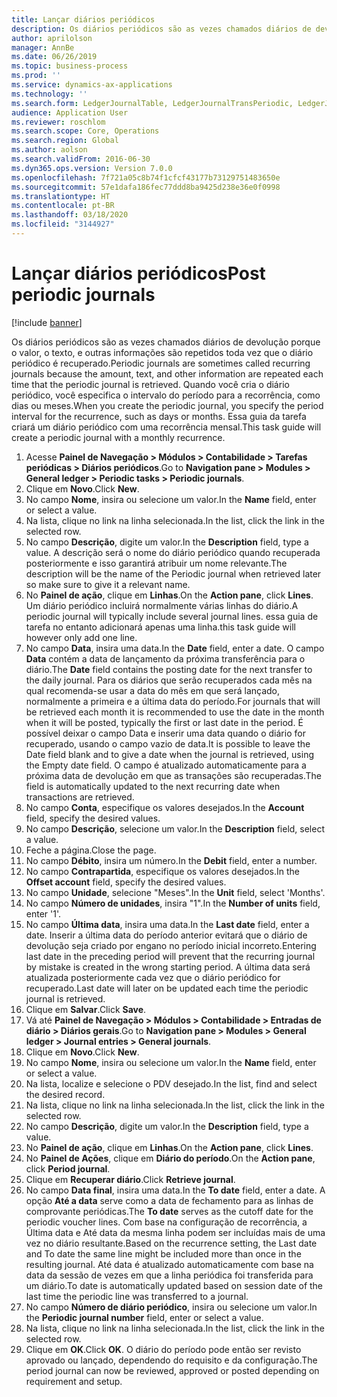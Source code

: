 ```yaml
---
title: Lançar diários periódicos
description: Os diários periódicos são as vezes chamados diários de devolução porque o valor, o texto, e outras informações são repetidos toda vez que o diário periódico é recuperado.
author: aprilolson
manager: AnnBe
ms.date: 06/26/2019
ms.topic: business-process
ms.prod: ''
ms.service: dynamics-ax-applications
ms.technology: ''
ms.search.form: LedgerJournalTable, LedgerJournalTransPeriodic, LedgerJournalTransDaily
audience: Application User
ms.reviewer: roschlom
ms.search.scope: Core, Operations
ms.search.region: Global
ms.author: aolson
ms.search.validFrom: 2016-06-30
ms.dyn365.ops.version: Version 7.0.0
ms.openlocfilehash: 7f721a05c8b74f1cfcf43177b73129751483650e
ms.sourcegitcommit: 57e1dafa186fec77ddd8ba9425d238e36e0f0998
ms.translationtype: HT
ms.contentlocale: pt-BR
ms.lasthandoff: 03/18/2020
ms.locfileid: "3144927"
---
```

# <a name="post-periodic-journals"></a><span data-ttu-id="ac9b9-103">Lançar diários periódicos</span><span class="sxs-lookup"><span data-stu-id="ac9b9-103">Post periodic journals</span></span>

[!include [banner](../../includes/banner.md)]

<span data-ttu-id="ac9b9-104">Os diários periódicos são as vezes chamados diários de devolução porque o valor, o texto, e outras informações são repetidos toda vez que o diário periódico é recuperado.</span><span class="sxs-lookup"><span data-stu-id="ac9b9-104">Periodic journals are sometimes called recurring journals because the amount, text, and other information are repeated each time that the periodic journal is retrieved.</span></span> <span data-ttu-id="ac9b9-105">Quando você cria o diário periódico, você especifica o intervalo do período para a recorrência, como dias ou meses.</span><span class="sxs-lookup"><span data-stu-id="ac9b9-105">When you create the periodic journal, you specify the period interval for the recurrence, such as days or months.</span></span> <span data-ttu-id="ac9b9-106">Essa guia da tarefa criará um diário periódico com uma recorrência mensal.</span><span class="sxs-lookup"><span data-stu-id="ac9b9-106">This task guide will create a periodic journal with a monthly recurrence.</span></span>

1. <span data-ttu-id="ac9b9-107">Acesse **Painel de Navegação > Módulos > Contabilidade > Tarefas periódicas > Diários periódicos**.</span><span class="sxs-lookup"><span data-stu-id="ac9b9-107">Go to **Navigation pane > Modules > General ledger > Periodic tasks > Periodic journals**.</span></span>
2. <span data-ttu-id="ac9b9-108">Clique em **Novo**.</span><span class="sxs-lookup"><span data-stu-id="ac9b9-108">Click **New**.</span></span>
3. <span data-ttu-id="ac9b9-109">No campo **Nome**, insira ou selecione um valor.</span><span class="sxs-lookup"><span data-stu-id="ac9b9-109">In the **Name** field, enter or select a value.</span></span>
4. <span data-ttu-id="ac9b9-110">Na lista, clique no link na linha selecionada.</span><span class="sxs-lookup"><span data-stu-id="ac9b9-110">In the list, click the link in the selected row.</span></span>
5. <span data-ttu-id="ac9b9-111">No campo **Descrição**, digite um valor.</span><span class="sxs-lookup"><span data-stu-id="ac9b9-111">In the **Description** field, type a value.</span></span> <span data-ttu-id="ac9b9-112">A descrição será o nome do diário periódico quando recuperada posteriormente e isso garantirá atribuir um nome relevante.</span><span class="sxs-lookup"><span data-stu-id="ac9b9-112">The description will be the name of the Periodic journal when retrieved later so make sure to give it a relevant name.</span></span>
6. <span data-ttu-id="ac9b9-113">No **Painel de ação**, clique em **Linhas**.</span><span class="sxs-lookup"><span data-stu-id="ac9b9-113">On the **Action pane**, click **Lines**.</span></span> <span data-ttu-id="ac9b9-114">Um diário periódico incluirá normalmente várias linhas do diário.</span><span class="sxs-lookup"><span data-stu-id="ac9b9-114">A periodic journal will typically include several journal lines.</span></span> <span data-ttu-id="ac9b9-115">essa guia de tarefa no entanto adicionará apenas uma linha.</span><span class="sxs-lookup"><span data-stu-id="ac9b9-115">this task guide will however only add one line.</span></span>
7. <span data-ttu-id="ac9b9-116">No campo **Data**, insira uma data.</span><span class="sxs-lookup"><span data-stu-id="ac9b9-116">In the **Date** field, enter a date.</span></span> <span data-ttu-id="ac9b9-117">O campo **Data** contém a data de lançamento da próxima transferência para o diário.</span><span class="sxs-lookup"><span data-stu-id="ac9b9-117">The **Date** field contains the posting date for the next transfer to the daily journal.</span></span> <span data-ttu-id="ac9b9-118">Para os diários que serão recuperados cada mês na qual recomenda-se usar a data do mês em que será lançado, normalmente a primeira e a última data do período.</span><span class="sxs-lookup"><span data-stu-id="ac9b9-118">For journals that will be retrieved each month it is recommended to use the date in the month when it will be posted, typically the first or last date in the period.</span></span> <span data-ttu-id="ac9b9-119">É possível deixar o campo Data e inserir uma data quando o diário for recuperado, usando o campo vazio de data.</span><span class="sxs-lookup"><span data-stu-id="ac9b9-119">It is possible to leave the Date field blank and to give a date when the journal is retrieved, using the Empty date field.</span></span> <span data-ttu-id="ac9b9-120">O campo é atualizado automaticamente para a próxima data de devolução em que as transações são recuperadas.</span><span class="sxs-lookup"><span data-stu-id="ac9b9-120">The field is automatically updated to the next recurring date when transactions are retrieved.</span></span> 
8. <span data-ttu-id="ac9b9-121">No campo **Conta**, especifique os valores desejados.</span><span class="sxs-lookup"><span data-stu-id="ac9b9-121">In the **Account** field, specify the desired values.</span></span>
9. <span data-ttu-id="ac9b9-122">No campo **Descrição**, selecione um valor.</span><span class="sxs-lookup"><span data-stu-id="ac9b9-122">In the **Description** field, select a value.</span></span>
10. <span data-ttu-id="ac9b9-123">Feche a página.</span><span class="sxs-lookup"><span data-stu-id="ac9b9-123">Close the page.</span></span>
11. <span data-ttu-id="ac9b9-124">No campo **Débito**, insira um número.</span><span class="sxs-lookup"><span data-stu-id="ac9b9-124">In the **Debit** field, enter a number.</span></span>
12. <span data-ttu-id="ac9b9-125">No campo **Contrapartida**, especifique os valores desejados.</span><span class="sxs-lookup"><span data-stu-id="ac9b9-125">In the **Offset account** field, specify the desired values.</span></span>
13. <span data-ttu-id="ac9b9-126">No campo **Unidade**, selecione "Meses".</span><span class="sxs-lookup"><span data-stu-id="ac9b9-126">In the **Unit** field, select 'Months'.</span></span>
14. <span data-ttu-id="ac9b9-127">No campo **Número de unidades**, insira "1".</span><span class="sxs-lookup"><span data-stu-id="ac9b9-127">In the **Number of units** field, enter '1'.</span></span>
15. <span data-ttu-id="ac9b9-128">No campo **Última data**, insira uma data.</span><span class="sxs-lookup"><span data-stu-id="ac9b9-128">In the **Last date** field, enter a date.</span></span> <span data-ttu-id="ac9b9-129">Inserir a última data do período anterior evitará que o diário de devolução seja criado por engano no período inicial incorreto.</span><span class="sxs-lookup"><span data-stu-id="ac9b9-129">Entering last date in the preceding period will prevent that the recurring journal by mistake is created in the wrong starting period.</span></span> <span data-ttu-id="ac9b9-130">A última data será atualizada posteriormente cada vez que o diário periódico for recuperado.</span><span class="sxs-lookup"><span data-stu-id="ac9b9-130">Last date will later on be updated each time the periodic journal is retrieved.</span></span> 
16. <span data-ttu-id="ac9b9-131">Clique em **Salvar**.</span><span class="sxs-lookup"><span data-stu-id="ac9b9-131">Click **Save**.</span></span>
17. <span data-ttu-id="ac9b9-132">Vá até **Painel de Navegação > Módulos > Contabilidade > Entradas de diário > Diários gerais**.</span><span class="sxs-lookup"><span data-stu-id="ac9b9-132">Go to **Navigation pane > Modules > General ledger > Journal entries > General journals**.</span></span>
18. <span data-ttu-id="ac9b9-133">Clique em **Novo**.</span><span class="sxs-lookup"><span data-stu-id="ac9b9-133">Click **New**.</span></span>
19. <span data-ttu-id="ac9b9-134">No campo **Nome**, insira ou selecione um valor.</span><span class="sxs-lookup"><span data-stu-id="ac9b9-134">In the **Name** field, enter or select a value.</span></span>
20. <span data-ttu-id="ac9b9-135">Na lista, localize e selecione o PDV desejado.</span><span class="sxs-lookup"><span data-stu-id="ac9b9-135">In the list, find and select the desired record.</span></span>
21. <span data-ttu-id="ac9b9-136">Na lista, clique no link na linha selecionada.</span><span class="sxs-lookup"><span data-stu-id="ac9b9-136">In the list, click the link in the selected row.</span></span>
22. <span data-ttu-id="ac9b9-137">No campo **Descrição**, digite um valor.</span><span class="sxs-lookup"><span data-stu-id="ac9b9-137">In the **Description** field, type a value.</span></span>
23. <span data-ttu-id="ac9b9-138">No **Painel de ação**, clique em **Linhas**.</span><span class="sxs-lookup"><span data-stu-id="ac9b9-138">On the **Action pane**, click **Lines**.</span></span>
24. <span data-ttu-id="ac9b9-139">No **Painel de Ações**, clique em **Diário do período**.</span><span class="sxs-lookup"><span data-stu-id="ac9b9-139">On the **Action pane**, click **Period journal**.</span></span>
25. <span data-ttu-id="ac9b9-140">Clique em **Recuperar diário**.</span><span class="sxs-lookup"><span data-stu-id="ac9b9-140">Click **Retrieve journal**.</span></span>
26. <span data-ttu-id="ac9b9-141">No campo **Data final**, insira uma data.</span><span class="sxs-lookup"><span data-stu-id="ac9b9-141">In the **To date** field, enter a date.</span></span> <span data-ttu-id="ac9b9-142">A opção **Até a data** serve como a data de fechamento para as linhas de comprovante periódicas.</span><span class="sxs-lookup"><span data-stu-id="ac9b9-142">The **To date** serves as the cutoff date for the periodic voucher lines.</span></span> <span data-ttu-id="ac9b9-143">Com base na configuração de recorrência, a Última data e Até data da mesma linha podem ser incluídas mais de uma vez no diário resultante.</span><span class="sxs-lookup"><span data-stu-id="ac9b9-143">Based on the recurrence setting, the Last date and To date the same line might be included more than once in the resulting journal.</span></span> <span data-ttu-id="ac9b9-144">Até data é atualizado automaticamente com base na data da sessão de vezes em que a linha periódica foi transferida para um diário.</span><span class="sxs-lookup"><span data-stu-id="ac9b9-144">To date is automatically updated based on  session date of the last time the periodic line was transferred to a journal.</span></span> 
27. <span data-ttu-id="ac9b9-145">No campo **Número de diário periódico**, insira ou selecione um valor.</span><span class="sxs-lookup"><span data-stu-id="ac9b9-145">In the **Periodic journal number** field, enter or select a value.</span></span>
28. <span data-ttu-id="ac9b9-146">Na lista, clique no link na linha selecionada.</span><span class="sxs-lookup"><span data-stu-id="ac9b9-146">In the list, click the link in the selected row.</span></span>
29. <span data-ttu-id="ac9b9-147">Clique em **OK**.</span><span class="sxs-lookup"><span data-stu-id="ac9b9-147">Click **OK**.</span></span> <span data-ttu-id="ac9b9-148">O diário do período pode então ser revisto aprovado ou lançado, dependendo do requisito e da configuração.</span><span class="sxs-lookup"><span data-stu-id="ac9b9-148">The period journal can now be reviewed, approved or posted depending on requirement and setup.</span></span>   
